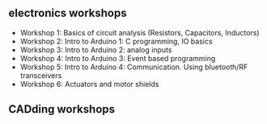 ## electronics workshops
- Workshop 1: Basics of circuit analysis (Resistors, Capacitors, Inductors)
- Workshop 2: Intro to Arduino 1: C programming, IO basics 
- Workshop 3: Intro to Arduino 2: analog inputs
- Workshop 4: Intro to Arduino 3: Event based programming
- Workshop 5: Intro to Arduino 4: Communication. Using bluetooth/RF transceivers
- Workshop 6: Actuators and motor shields


## CADding workshops
